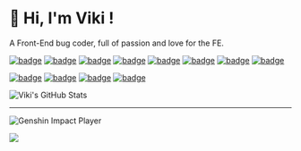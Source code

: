 # 👋 Hi, I'm **Viki** !

A Front-End bug coder, full of passion and love for the FE.

[![badge](https://img.shields.io/badge/-JavaScript-f7a326?style=flat-square&logo=javascript&logoColor=ffffff)](https://www.ecma-international.org/)
[![badge](https://img.shields.io/badge/-TypeScript-007acc?style=flat-square&logo=typescript&logoColor=white)](https://www.typescriptlang.org/)
[![badge](https://img.shields.io/badge/-Node.js-43853d?style=flat-square&logo=node.js&logoColor=ffffff)](https://nodejs.org/)
[![badge](https://img.shields.io/badge/-Deno-222222?style=flat-square&logo=deno&logoColor=ffffff)](https://deno.land/)
[![badge](https://img.shields.io/badge/-React-33aaff?style=flat-square&logo=react&logoColor=ffffff)](https://reactjs.org/)
[![badge](https://img.shields.io/badge/-React%20Native-2bd2ff?style=flat-square&logo=react&logoColor=ffffff)](https://reactjs.org/)
[![badge](https://img.shields.io/badge/-Electron-51727d?style=flat-square&logo=electron&logoColor=white)](https://www.electronjs.org/)
[![badge](https://img.shields.io/badge/-Vue-42b883?style=flat-square&logo=vue.js&logoColor=ffffff)](https://vuejs.org/)

[![badge](https://img.shields.io/badge/-Visual%20Studio%20Code-1d89d2?style=flat-square&logo=visual-studio-code&logoColor=ffffff)](https://code.visualstudio.com/)
[![badge](https://img.shields.io/badge/-Linux%20WSL2-f7a326?style=flat-square&logo=linux&logoColor=ffffff)](https://linux.org/)
[![badge](https://img.shields.io/badge/-Windows%20Terminal-333333?style=flat-square&logo=WindowsTerminal&logoColor=ffffff)](https://www.microsoft.com/zh-cn/p/windows-terminal/9n0dx20hk701)
[![badge](https://img.shields.io/badge/-Google%20Chrome-4c8bf4?style=flat-square&logo=GoogleChrome&logoColor=ffffff)](https://google.cn/chrome/)

![Viki's GitHub Stats](https://github-readme-stats.vercel.app/api?username=vikiboss&show_icons=true)

---

![Genshin Impact Player](https://genshin-card.getloli.com/rand/321901921.png)

![](https://komarev.com/ghpvc/?username=vikiboss&color=orange)
